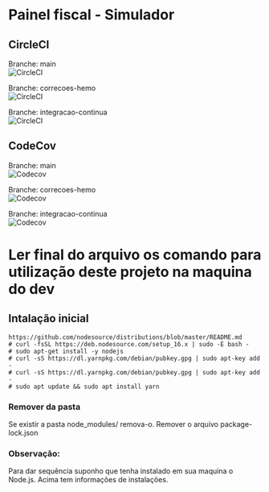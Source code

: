 # Painel fiscal - Simulador

## CircleCI
Branche: main \
![CircleCI](https://img.shields.io/circleci/build/github/MattMello88/simulador)

Branche: correcoes-hemo \
![CircleCI](https://img.shields.io/circleci/build/github/MattMello88/simulador/correcoes-hemo)

Branche: integracao-continua \
![CircleCI](https://img.shields.io/circleci/build/github/MattMello88/simulador/integracao-continua)

## CodeCov
Branche: main \
![Codecov](https://img.shields.io/codecov/c/github/MattMello88/simulador)

Branche: correcoes-hemo \
![Codecov](https://img.shields.io/codecov/c/github/MattMello88/simulador/correcoes-hemo)

Branche: integracao-continua  \
![Codecov](https://img.shields.io/codecov/c/github/MattMello88/simulador/integracao-continua )


# Ler final do arquivo os comando para utilização deste projeto na maquina do dev


## Intalação inicial


```
https://github.com/nodesource/distributions/blob/master/README.md
# curl -fsSL https://deb.nodesource.com/setup_16.x | sudo -E bash -
# sudo apt-get install -y nodejs
# curl -sS https://dl.yarnpkg.com/debian/pubkey.gpg | sudo apt-key add -
# curl -sS https://dl.yarnpkg.com/debian/pubkey.gpg | sudo apt-key add -
# sudo apt update && sudo apt install yarn
```

### Remover da pasta

Se existir a pasta node_modules/ remova-o.
Remover o arquivo package-lock.json

### Observação:

Para dar sequência suponho que tenha instalado em sua maquina o Node.js.
Acima tem informações de instalações.
